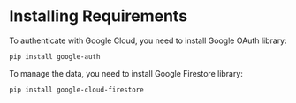 # Installing Requirements

To authenticate with Google Cloud, you need to install Google OAuth library:

```Bash
pip install google-auth
```

To manage the data, you need to install Google Firestore library:

```Bash
pip install google-cloud-firestore
```